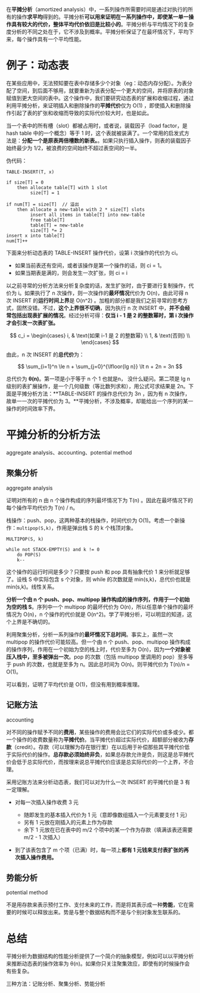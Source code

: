 在**平摊分析**（amortized analysis）中，一系列操作所需要时间是通过对执行的所有的操作**求平均**得到的。平摊分析**可以用来证明在一系列操作中，即使某一单一操作具有较大的代价，整体平均代价依旧是比较小的**。平摊分析与平均情况下的复杂度分析的不同之处在于，它不涉及到概率。平摊分析保证了在最坏情况下，平均下来，每个操作具有一个平均性能。

# 例子：动态表

在某些应用中，无法预知要在表中存储多少个对象（eg：动态内存分配）。为表分配了空间，到后面不够用，就要重新为该表分配一个更大的空间，并将原表的对象赋值到更大空间的表中。这个操作中，我们要研究动态表的扩展和收缩过程，通过利用平摊分析，来证明插入和删除操作的**平摊代价**仅为 O(1) ，即使插入和删除操作引起了表的扩张和收缩而导致的实际代价较大时，也是如此。

当一个表中的所有槽（slot）都被占用时，或者说，装载因子（load factor，是 hash table 中的一个概念）等于 1 时，这个表就被装满了。一个常用的启发式方法是：**分配一个是原表两倍槽数的新表。**。如果只执行插入操作，则表的装载因子始终最少为 1/2，被浪费的空间始终不超过表空间的一半。

伪代码：

~~~
TABLE-INSERT(T, x)

if size[T] = 0
    then allocate table[T] with 1 slot
         size[T] = 1

if num[T] = size[T]  // 溢出
    then allocate a new-table with 2 * size[T] slots
         insert all items in table[T] into new-table
         free table[T]
         table[T] = new-table
         size[T] *= 2
insert x into table[T]
num[T]++
~~~

下面来分析动态表的 TABLE-INSERT 操作代价，设第 i 次操作的代价为 ci。

- 如果当前表还有空间，或者该操作是第一个操作的话，则 ci = 1。
- 如果当期表是满的，则会发生一次扩张，则 ci = i

以之前寻常的分析方法来分析复杂度的话，发生扩张时，由于要进行复制操作，代价为 i。如果执行了 n 次操作，则一次操作的**最坏情况**代价为 O(n)，由此可得 n 次 INSERT 的**运行时间上界**是 O(n^2) 。加粗的部分都是我们之前寻常的思考方式，固然没错。不过，**这个上界很不切确**，因为执行 n 次 INSERT 中，**并不会经常包括出现表扩展的情况**。经过分析可得：**仅当 i - 1 是 2 的整数幂时，第 i 次操作才会引发一次表扩张。**

$$ c_i = \begin{cases}
i,  & \text{如果 i-1 是 2 的整数幂} \\
1, & \text{否则}  \\
\end{cases} $$ 

由此，n 次 INSERT 的**总代价**为：

$$ \sum_{i=1}^n \le n + \sum_{j=0}^{\lfloor{lg n}} \lt n + 2n = 3n  $$

总代价为 **θ(n)**。第一项是小于等于 n 个 1 也就是n， 没什么疑问。第二项是 lg n 级别的表扩展操作，是一个几何级数（等比数列求和），用公式可求结果是 2n。下面是平摊分析方法：**TABLE-INSERT 的操作总代价为 3n ，因为有 n 次操作，故单一一次的平摊代价为 3。**平摊分析，不涉及概率，却能给出一个序列的某一操作的时间效率下界。

# 平摊分析的分析方法

aggregate analysis、accounting、potential method

## 聚集分析

aggregate analysis

证明对所有的 n 由 n 个操作构成的序列最坏情况下为 T(n) 。因此在最坏情况下的每个操作平均代价为 T(n) / n。

栈操作：push、pop，这两种基本的栈操作，时间代价为 O(1)。考虑一个新操作：`multipop(S,k)`，作用是弹出栈 S 的 k 个栈顶对象。

~~~
MULTIPOP(S, k)

while not STACK-EMPTY(S) and k != 0
    do POP(S)
    k--
~~~

这个操作的运行时间是多少？只要按 push 和 pop 具有抽象代价 1 来分析就足够了。设栈 S 中实际包含 s 个对象，则 while 的次数就是 min(s,k)，总代价也就是 min(s,k)。线性关系。

**分析一个由 n 个 push、pop、multipop 操作构成的操作序列，作用于一个初始为空的栈 S**。序列中一个 multipop 的最坏代价为 O(n)，所以任意单个操作的最坏情况为 O(n)，n 个操作的代价就是 O(n^2)。学了平摊分析，可以明显的知道，这个上界是不确切的。

利用聚集分析，分析一系列操作的**最坏情况下总时间**。事实上，虽然一次 multipop 的操作代价可能较高。但一个由 n 个 push、pop、multipop 操作构成的操作序列，作用在一个初始为空的栈上时，代价至多为 O(n)，因为**一个对象被压入栈中，至多被弹出一次**。pop 的次数（包括 multipop 里调用的 pop）至多等于 push 的次数，也就是至多为 n。因此总时间为 O(n)。则平摊代价为 T(n)/n = O(1)。

可以看到，证明了平均代价是 O(1)，但没有用到概率推理。

## 记账方法

accounting

对不同的操作赋予不同的**费用**，某些操作的费用会比它们的实际代价或多或少。都一个操作的收费数量称为**平摊代价**。当平摊代价超过实际代价，超额部分被收为**存款**（credit）。存款（可以理解为存在银行里）在以后用于补偿那些其平摊代价低于实际代价的操作。**总存款必须始终非负**，如果总存款允许是负，则这是总平摊代价会低于总实际代价，而按理来说总平摊代价应该是总实际代价的一个上界，不合理。

采用记账方法来分析动态表，我们可以对为什么一次 INSERT 的平摊代价是 3 有一定理解。

- 对每一次插入操作收费 3 元
    - 随即发生的基本插入代价为 1 元（意即像数组插入一个元素要支付 1 元）
    - 另有 1 元放在刚插入的元素上作为存款
    - 余下 1 元放在已在表中的 m/2 个项中的某一个作为存款（填满该表还需要 m/2 - 1 次插入）

- 到了该表包含了 m 个项（已满）时，每一项上**都有 1 元钱来支付表扩张的再次插入操作费用。**

## 势能分析

potential method

不是用存款来表示预付工作、支付未来的工作，而是将其表示成一种**势能**，它在需要的时候可以释放出来。势是与整个数据结构而不是与个别对象发生联系的。

# 总结

平摊分析为数据结构的性能分析提供了一个简介的抽象模型，例如可以以平摊分析来推断动态表的操作效率为 θ(n)。如果你只关注聚集效应，即使有的时候操作会有些复杂。

三种方法：记账分析、聚集分析、势能分析